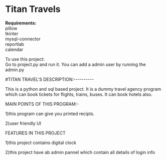 # <b>Titan Travels</b>

<b>Requirements:</b><br>
pillow<br>
tkinter<br>
mysql-connector<br>
reportlab<br>
calendar<br>

To use this project:<br>
   Go to project.py and run it.
   You can add a admin user by running the admin.py



#TITAN TRAVEL'S DESCRIPTION:----------


This is a python and sql based project. It is a dummy travel agency program which can book tickets for flights, trains, buses.
It can book hotels also.

MAIN POINTS OF THIS PROGRAM:-


1)this program can give you printed recipts.

2)user friendly UI

FEATURES IN THIS PROJECT

1)this project contains digital clock 

2)this project have ab admin pannel which contain all details of login info 

   
   


